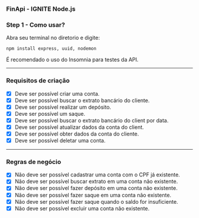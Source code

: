 ﻿### FinApi - IGNITE Node.js


### Step 1 - Como usar?

Abra seu terminal no diretorio e digite:

  ```batch
  npm install express, uuid, nodemon
  ```

É recomendado o uso do Insomnia para testes da API.







---


### Requisitos de criação

- [x] Deve ser possível criar uma conta.
- [x] Deve ser possível buscar o extrato bancário do cliente.
- [x] Deve ser possível realizar um depósito.
- [x] Deve ser possível um saque.
- [x] Deve ser possível buscar o extrato bancário do client por data.
- [x] Deve ser possível atualizar dados da conta do client.
- [x] Deve ser possível obter dados da conta do cliente.
- [x] Deve ser possível deletar uma conta.

---

### Regras de negócio 

- [x] Não deve ser possível cadastrar uma conta com o CPF já existente.
- [x] Não deve ser possível buscar extrato em uma conta não existente.
- [x] Não deve ser possível fazer depósito em uma conta não existente.
- [x] Não deve ser possível fazer saque em uma conta não existente.
- [x] Não deve ser possível fazer saque quando o saldo for insuficiente.
- [x] Não deve ser possível excluir uma conta não existente.
